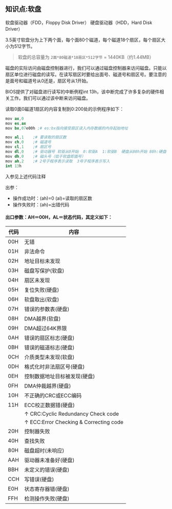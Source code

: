 知识点:软盘
---

软盘驱动器（FDD，Floppy Disk Driver）
硬盘驱动器（HDD，Hard Disk Driver）

3.5英寸软盘分为上下两个面，每个面80个磁道，每个磁道18个扇区，每个扇区大小为512字节。

> 软盘的总容量为 `2面*80磁道*18扇区*512字节` = 1440KB（约1.44MB）

磁盘的实际访问由磁盘控制器进行，我们可以通过磁盘控制器来访问磁盘。只能以扇区单位进行磁盘的读写。在读写扇区时要给出面号、磁道号和扇区号。要注意的是面号和磁道号从0还是，扇区号从1开始。

BIOS提供了对磁盘进行读写的中断例程int 13h，该中断完成了许多复杂的硬件相关工作。我们可以通过该中断来访问磁盘。

读取0面0磁道1扇区的内容复制到0:200处的示例程序如下：

```s
mov ax,0
mov es,ax
mov bx,07e00h ;# es:bx指向接受扇区读入内存数据的内存起始地址

mov al,1    ;# 要读取的扇区数
mov ch,0    ;# 磁道号
mov cl,1    ;# 扇区号
mov dl,0    ;# 驱动器号 软驱从0开始  0:软驱A  1:软驱B  硬盘从80h开始 80h:硬盘C 81h:硬盘D
mov dh,0    ;# 磁头号（低于软盘即面号）
mov ah,2    ;# 2号子程序表示读取  3号子程序表示写入
int 13h
```

入参见上述代码注释

出参：
- 操作成功时：(ah)=0 (al)=读取的扇区数
- 操作失败时：(ah)=出错代码

#### 出口参数：AH＝00H，AL＝状态代码，其定义如下：
| 代码 | 内容 |
| --- | --- |
| 00H | 无错 |
| 01H | 非法命令 |
| 02H | 地址目标未发现 |
| 03H | 磁盘写保护(软盘) |
| 04H | 扇区未发现 |
| 05H | 复位失败(硬盘) |
| 06H | 软盘取出(软盘) |
| 07H | 错误的参数表(硬盘) |
| 08H | DMA越界(软盘) |
| 09H | DMA超过64K界限 |
| 0AH | 错误的扇区标志(硬盘) |
| 0BH | 错误的磁道标志(硬盘) |
| 0CH | 介质类型未发现(软盘) |
| 0DH | 格式化时非法扇区号(硬盘) |
| 0EH | 控制数据地址目标被发现(硬盘) |
| 0FH | DMA仲裁越界(硬盘) |
| 10H | 不正确的CRC或ECC编码 |
| 11H | ECC校正数据错(硬盘)|
|     |  ↑ CRC:Cyclic Redundancy Check code|
|     |  ↑ ECC:Error Checking & Correcting code |
| 20H | 控制器失败 |
| 40H | 查找失败 |
| 80H | 磁盘超时(未响应) |
| AAH | 驱动器未准备好(硬盘) |
| BBH | 未定义的错误(硬盘) |
| CCH | 写错误(硬盘) |
| E0H | 状态寄存器错(硬盘) |
| FFH | 检测操作失败(硬盘) |